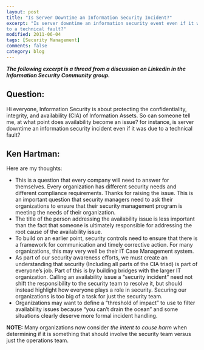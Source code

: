 ```yaml
---
layout: post
title: "Is Server Downtime an Information Security Incident?"
excerpt: "Is server downtime an information security event even if it was due
to a technical fault?"
modified: 2011-06-04
tags: [Security Management]
comments: false
category: blog
---
```


_**The following excerpt is a thread from a discussion on Linkedin in the
Information Security Community group.**_

## Question:

Hi everyone, Information Security is about protecting the confidentiality,
integrity, and availability (CIA) of Information Assets. So can someone tell
me, at what point does availability become an issue? for instance, is server
downtime an information security incident even if it was due to a technical
fault?

## Ken Hartman:

Here are my thoughts:
* This is a question that every company will need to answer for themselves.
Every organization has different security needs and different compliance
requirements. Thanks for raising the issue. This is an important question that
security managers need to ask their organizations to ensure that their security
management program is meeting the needs of their organization.  
* The title of the person addressing the availability issue is less important
than the fact that someone is ultimately responsible for addressing the root
cause of the availability issue.  
* To build on an earlier point, security controls need to ensure that there is
a framework for communication and timely corrective action. For many
organizations, this may very well be their IT Case Management system.  
* As part of our security awareness efforts, we must create an understanding
that security (Including all parts of the CIA triad) is part of everyone’s
job. Part of this is by building bridges with the larger IT organization.
Calling an availability issue a “security incident” need not shift the
responsibility to the security team to resolve it, but should instead highlight
how everyone plays a role in security. Securing our organizations is too big of
a task for just the security team.  
* Organizations may want to define a “threshold of impact” to use to filter
availability issues because “you can’t drain the ocean” and some
situations clearly deserve more formal incident handling.  

**NOTE:** Many organizations now consider _the intent to cause harm_ when
determining if it is something that should involve the security team versus
just the operations team.

